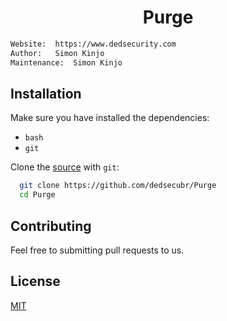 <h1 align="center">Purge</h1>

```bash
Website:  https://www.dedsecurity.com
Author:   Simon Kinjo
Maintenance:  Simon Kinjo
```

## Installation

Make sure you have installed the dependencies:

  * `bash`
  * `git`

Clone the [source] with `git`:
 ```sh
   git clone https://github.com/dedsecubr/Purge
   cd Purge
   ```

 [source]: https://github.com/dedsecubr/Purge
 
 ## Contributing
Feel free to submitting pull requests to us.
## License
[MIT](https://opensource.org/licenses/MIT)
